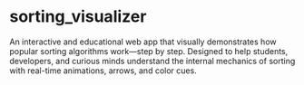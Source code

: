 # sorting_visualizer
An interactive and educational web app that visually demonstrates how popular sorting algorithms work—step by step. Designed to help students, developers, and curious minds understand the internal mechanics of sorting with real-time animations, arrows, and color cues.
